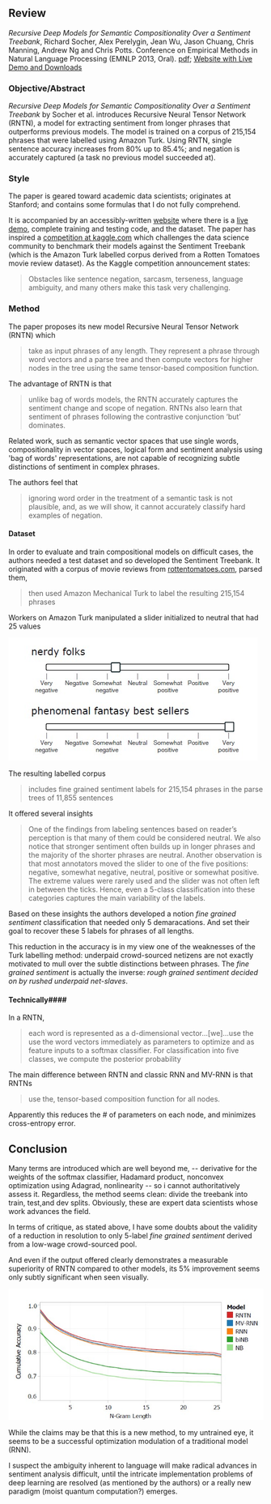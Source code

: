## Review ##

*Recursive Deep Models for Semantic Compositionality Over a Sentiment Treebank*, Richard Socher, Alex Perelygin, Jean Wu, Jason Chuang, Chris Manning, Andrew Ng and Chris Potts. Conference on Empirical Methods in Natural Language Processing (EMNLP 2013, Oral). [pdf](http://nlp.stanford.edu/~socherr/EMNLP2013_RNTN.pdf); [Website with Live Demo and Downloads](http://nlp.stanford.edu/sentiment/)

### Objective/Abstract ###

*Recursive Deep Models for Semantic Compositionality Over a Sentiment Treebank* by Socher et al. introduces Recursive Neural Tensor Network (RNTN), a model for extracting sentiment from longer phrases that outperforms previous models. The model is trained on a corpus of 215,154 phrases that were labelled using Amazon Turk. Using RNTN, single sentence accuracy increases from 80% up to 85.4%; and negation is accurately captured (a task no previous model succeeded at).

### Style ###

The paper is geared toward academic data scientists; originates at Stanford; and contains some formulas that I do not fully comprehend. 

It is accompanied by an accessibly-written [website](http://nlp.stanford.edu/sentiment/) where there is a [live demo](http://nlp.stanford.edu:8080/sentiment/rntnDemo.html), complete training and testing code, and the dataset. The paper has inspired a [competition at kaggle.com](http://www.kaggle.com/c/sentiment-analysis-on-movie-reviews) which challenges the data science community to benchmark their models against the Sentiment Treebank (which is the Amazon Turk labelled corpus derived from a Rotten Tomatoes movie review dataset). As the Kaggle competition announcement states: 
> Obstacles like sentence negation, sarcasm, terseness, language ambiguity, and many others make this task very challenging.

### Method ###

The paper proposes its new model Recursive Neural Tensor Network (RNTN) which
> take as input phrases
of any length. They represent a phrase through word
vectors and a parse tree and then compute vectors for
higher nodes in the tree using the same tensor-based
composition function.

The advantage of RNTN is that 
 
>unlike bag of words models, the RNTN accurately captures the sentiment
change and scope of negation. RNTNs also learn
that sentiment of phrases following the contrastive
conjunction ‘but’ dominates.

Related work, such as semantic vector spaces that use single words, compositionality in vector spaces, logical form and sentiment analysis using 'bag of words' representations, are not capable of recognizing subtle distinctions of sentiment in complex phrases.

The authors feel that 

>ignoring word order in the
treatment of a semantic task is not plausible, and, as
we will show, it cannot accurately classify hard examples
of negation.

#### Dataset ####

In order to evaluate and train compositional models on difficult cases, the authors needed a test dataset and so developed the Sentiment Treebank. It originated with a corpus of movie reviews from [rottentomatoes.com](rottentomatoes.com), parsed them, 

>then used Amazon Mechanical Turk to label the resulting 215,154 phrases

Workers on Amazon Turk manipulated a slider initialized to neutral that had 25 values

![](socher_slider.jpg)

The resulting labelled corpus 

>includes fine grained sentiment labels for 215,154 phrases in the parse trees of 11,855 sentences

It offered several insights 

>One of the findings from
labeling sentences based on reader’s perception is
that many of them could be considered neutral. We
also notice that stronger sentiment often builds up
in longer phrases and the majority of the shorter
phrases are neutral. Another observation is that most
annotators moved the slider to one of the five positions:
negative, somewhat negative, neutral, positive
or somewhat positive. The extreme values were
rarely used and the slider was not often left in between
the ticks. Hence, even a 5-class classification
into these categories captures the main variability
of the labels.

Based on these insights the authors developed a notion *fine grained sentiment* classification that needed only 5 demaracations. And set their goal to recover these 5 labels for phrases of all lengths. 

This reduction in the accuracy is in my view one of the weaknesses of the Turk labelling method: underpaid crowd-sourced netizens are not exactly motivated to mull over the subtle distinctions between phrases. The *fine grained sentiment* is actually the inverse: *rough grained sentiment decided on by rushed underpaid net-slaves*.

#### Technically####

In a RNTN,

>each word is represented as a d-dimensional vector...[we]...use the use the word vectors immediately as
parameters to optimize and as feature inputs to
a softmax classifier. For classification into five
classes, we compute the posterior probability

The main difference between RNTN and classic RNN and MV-RNN is that RNTNs
>use the, tensor-based composition function for all nodes.

Apparently this reduces the # of parameters on each node, and minimizes cross-entropy error. 

## Conclusion ##

Many terms are introduced which are well beyond me, -- derivative for the weights of the softmax classifier, Hadamard product, nonconvex optimization using Adagrad, nonlinearity -- so i cannot authoritatively assess it. Regardless, the method seems clean: divide the treebank into train, test,and dev splits. Obviously, these are expert data scientists whose work advances the field. 

In terms of critique, as stated above, I have some doubts about the validity of a reduction in resolution to only 5-label *fine grained sentiment* derived from a low-wage crowd-sourced pool.

And even if the output offered clearly demonstrates a measurable superiority of RNTN compared to other models, its 5% improvement seems only subtly significant when seen visually.

![](socher_result.jpg)

While the claims may be that this is a new method, to my untrained eye, it seems to be a successful optimization modulation of a traditional model (RNN). 

I suspect the ambiguity inherent to language will make radical advances in sentiment analysis difficult, until the intricate implementation problems of deep learning are resolved (as mentioned by the authors) or a really new paradigm (moist quantum computation?) emerges.
